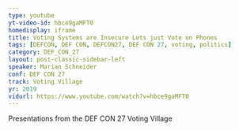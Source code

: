```yaml
---
type: youtube
yt-video-id: hbce9gaMFT0
homedisplay: iframe
title: Voting Systems are Insecure Lets just Vote on Phones
tags: [DEFCON, DEF CON, DEFCON27, DEF CON 27, voting, politics]
category: DEF_CON_27
layout: post-classic-sidebar-left
speaker: Marian Schneider
conf: DEF CON 27
track: Voting Village
yr: 2019
vidurl: https://www.youtube.com/watch?v=hbce9gaMFT0
---
```

Presentations from the DEF CON 27 Voting Village